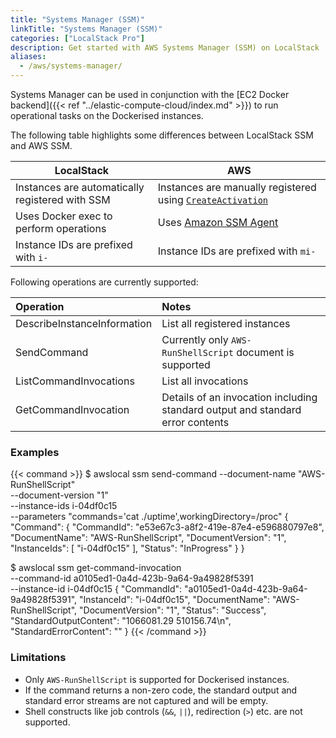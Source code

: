```yaml
---
title: "Systems Manager (SSM)"
linkTitle: "Systems Manager (SSM)"
categories: ["LocalStack Pro"]
description: Get started with AWS Systems Manager (SSM) on LocalStack
aliases:
  - /aws/systems-manager/
---
```


Systems Manager can be used in conjunction with the [EC2 Docker backend]({{< ref "../elastic-compute-cloud/index.md" >}}) to run operational tasks on the Dockerised instances.

The following table highlights some differences between LocalStack SSM and AWS SSM.

| LocalStack | AWS |
|------------|-----|
| Instances are automatically registered with SSM | Instances are manually registered using [`CreateActivation`](https://docs.aws.amazon.com/systems-manager/latest/APIReference/API_CreateActivation.html) |
| Uses Docker exec to perform operations | Uses [Amazon SSM Agent](https://github.com/aws/amazon-ssm-agent) |
| Instance IDs are prefixed with `i-` | Instance IDs are prefixed with `mi-` |

Following operations are currently supported:

| Operation | Notes |
|:----------|:------|
| DescribeInstanceInformation | List all registered instances |
| SendCommand | Currently only `AWS-RunShellScript` document is supported |
| ListCommandInvocations | List all invocations |
| GetCommandInvocation | Details of an invocation including standard output and standard error contents |

### Examples

{{< command >}}
$ awslocal ssm send-command --document-name "AWS-RunShellScript" \
    --document-version "1" \
    --instance-ids i-04df0c15 \
    --parameters "commands='cat ./uptime',workingDirectory=/proc"
{
    "Command": {
        "CommandId": "e53e67c3-a8f2-419e-87e4-e596880797e8",
        "DocumentName": "AWS-RunShellScript",
        "DocumentVersion": "1",
        "InstanceIds": [
            "i-04df0c15"
        ],
        "Status": "InProgress"
    }
}

$ awslocal ssm get-command-invocation \
    --command-id a0105ed1-0a4d-423b-9a64-9a49828f5391 \
    --instance-id i-04df0c15
{
    "CommandId": "a0105ed1-0a4d-423b-9a64-9a49828f5391",
    "InstanceId": "i-04df0c15",
    "DocumentName": "AWS-RunShellScript",
    "DocumentVersion": "1",
    "Status": "Success",
    "StandardOutputContent": "1066081.29 510156.74\n",
    "StandardErrorContent": ""
}
{{< /command >}}

### Limitations

- Only `AWS-RunShellScript` is supported for Dockerised instances.
- If the command returns a non-zero code, the standard output and standard error streams are not captured and will be empty.
- Shell constructs like job controls (`&&`, `||`), redirection (`>`) etc. are not supported.
